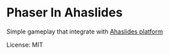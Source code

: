 # Phaser In Ahaslides

Simple gameplay that integrate with [Ahaslides platform](https://presenter.ahaslides.com)

License: MIT
